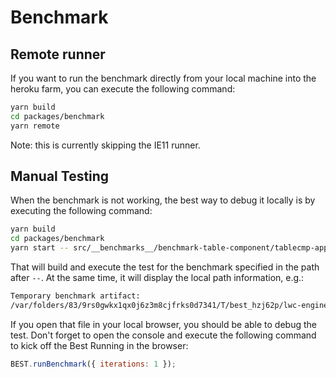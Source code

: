 # Benchmark

## Remote runner

If you want to run the benchmark directly from your local machine into the heroku farm, you can execute the following command:

```bash
yarn build
cd packages/benchmark
yarn remote
```

Note: this is currently skipping the IE11 runner.

## Manual Testing

When the benchmark is not working, the best way to debug it locally is by executing the following command:

```bash
yarn build
cd packages/benchmark
yarn start -- src/__benchmarks__/benchmark-table-component/tablecmp-append-1k.benchmark.js --projects best.headless.config.js
```

That will build and execute the test for the benchmark specified in the path after `--`. At the same time, it will display the local path information, e.g.:

```bash
Temporary benchmark artifact:
/var/folders/83/9rs0gwkx1qx0j6z3m8cjfrks0d7341/T/best_hzj62p/lwc-engine-benchmark/tablecmp-append-1k.benchmark/tablecmp-append-1k.benchmark.html
```

If you open that file in your local browser, you should be able to debug the test. Don't forget to open the console and execute the following command to kick off the Best Running in the browser:

```js
BEST.runBenchmark({ iterations: 1 });
```
